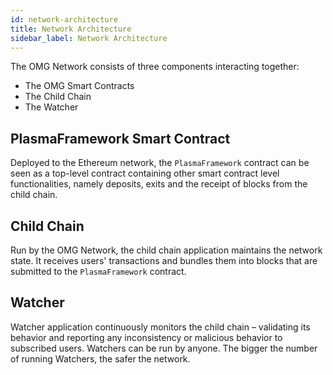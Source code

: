 ```yaml
---
id: network-architecture
title: Network Architecture
sidebar_label: Network Architecture
---
```


The OMG Network consists of three components interacting together: 
 
* The OMG Smart Contracts
* The Child Chain
* The Watcher
 
## PlasmaFramework Smart Contract
 
Deployed to the Ethereum network, the `PlasmaFramework` contract can be seen as a top-level contract containing other smart contract level functionalities, namely deposits, exits and the receipt of blocks from the child chain.
 
## Child Chain
 
Run by the OMG Network, the child chain application maintains the network state. It receives users' transactions and bundles them into blocks that are submitted to the `PlasmaFramework` contract.
 
## Watcher
 
Watcher application continuously monitors the child chain – validating its behavior and reporting any inconsistency or malicious behavior to subscribed users. Watchers can be run by anyone. The bigger the number of running Watchers, the safer the network.